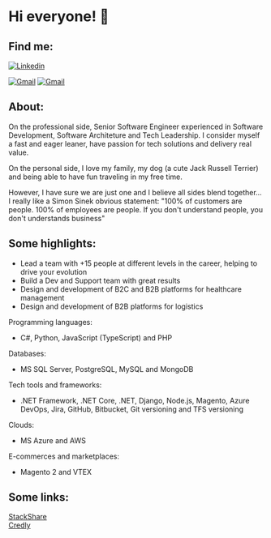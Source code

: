 # Hi everyone! 👋

## Find me:

[![Linkedin](https://img.shields.io/badge/-LinkedIn-449444?style=flat-square&logo=Linkedin&logoColor=white&link=https://www.linkedin.com/in/wilson-catarino-tavares)](https://www.linkedin.com/in/wilson-catarino-tavares)

[![Gmail](https://img.shields.io/badge/-wilcatarino@gmail.com-449444?style=flat-square&labelColor=449444&logo=gmail&logoColor=white&link=wilcatarino@gmail.com)](mailto:wilcatarino@gmail.com)
[![Gmail](https://img.shields.io/badge/-wilson@estoca.com.br-449444?style=flat-square&labelColor=449444&logo=gmail&logoColor=white&link=wilcatarino@gmail.com)](mailto:wilson@estoca.com.br)

## About:

On the professional side, Senior Software Engineer experienced in Software Development, Software Architeture and Tech Leadership. I consider myself a fast and eager leaner, have passion for tech solutions and delivery real value.

On the personal side, I love my family, my dog ​​(a cute Jack Russell Terrier) and being able to have fun traveling in my free time.

However, I have sure we are just one and I believe all sides blend together... I really like a Simon Sinek obvious statement: "100% of customers are people. 100% of employees are people. If you don't understand people, you don't understands business"

## Some highlights:

- Lead a team with +15 people at different levels in the career, helping to drive your evolution
- Build a Dev and Support team with great results
- Design and development of B2C and B2B platforms for healthcare management
- Design and development of B2B platforms for logistics

Programming languages:
- C#, Python, JavaScript (TypeScript) and PHP

Databases:
- MS SQL Server, PostgreSQL, MySQL and MongoDB

Tech tools and frameworks:
- .NET Framework, .NET Core, .NET, Django, Node.js, Magento, Azure DevOps, Jira, GitHub, Bitbucket, Git versioning and TFS versioning

Clouds:
- MS Azure and AWS

E-commerces and marketplaces:
- Magento 2 and VTEX

## Some links:

<a href="https://stackshare.io/wilcatarino" target="_blank">StackShare</a> <br />
<a href="https://credly.com/users/wilcatarino" target="_blank">Credly</a>
